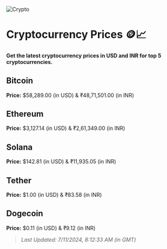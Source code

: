 
![Crypto](https://www.techguide.com.au/wp-content/uploads/2020/11/crypto3.jpeg)

# Cryptocurrency Prices 🪙📈

#### Get the latest cryptocurrency prices in USD and INR for top 5 cryptocurrencies.

## Bitcoin

**Price:** $58,289.00 (in USD) & ₹48,71,501.00 (in INR)

## Ethereum

**Price:** $3,127.14 (in USD) & ₹2,61,349.00 (in INR)

## Solana

**Price:** $142.81 (in USD) & ₹11,935.05 (in INR)

## Tether

**Price:** $1.00 (in USD) & ₹83.58 (in INR)

## Dogecoin

**Price:** $0.11 (in USD) & ₹9.12 (in INR)

> _Last Updated: 7/11/2024, 8:12:33 AM (in GMT)_
